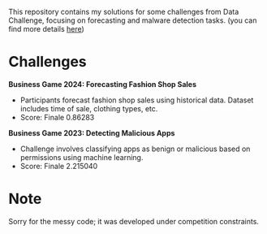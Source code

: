This repository contains my solutions for some challenges from Data Challenge, focusing on forecasting and malware detection tasks. (you can find more details [here](https://www.datachallenge.it/competitions))

# Challenges

**Business Game 2024: Forecasting Fashion Shop Sales**
- Participants forecast fashion shop sales using historical data. Dataset includes time of sale, clothing types, etc.
- Score: Finale 0.86283

**Business Game 2023: Detecting Malicious Apps**
- Challenge involves classifying apps as benign or malicious based on permissions using machine learning.
- Score: Finale 2.215040

# Note

Sorry for the messy code; it was developed under competition constraints.
